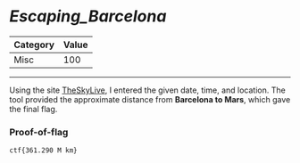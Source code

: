 # _Escaping_Barcelona_

Category | Value
-- | --
Misc | 100

***

Using the site [TheSkyLive](https://theskylive.com/), I entered the given date, time, and location. The tool provided the approximate distance from **Barcelona to Mars**, which gave the final flag.

### Proof-of-flag 
```
ctf{361.290 M km}
```
